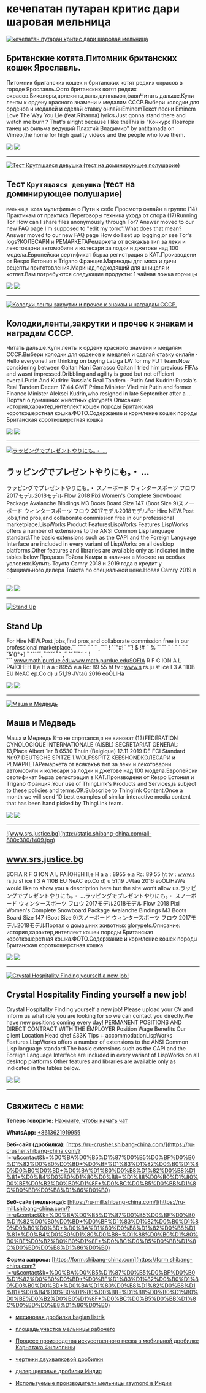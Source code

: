 # кечепатан путаран критис дари шаровая мельница

<a href="https://swt.shibang-china.com/?l=ru&img&k=%D0%BA%D0%B5%D1%87%D0%B5%D0%BF%D0%B0%D1%82%D0%B0%D0%BD+%D0%BF%D1%83%D1%82%D0%B0%D1%80%D0%B0%D0%BD+%D0%BA%D1%80%D0%B8%D1%82%D0%B8%D1%81+%D0%B4%D0%B0%D1%80%D0%B8+%D1%88%D0%B0%D1%80%D0%BE%D0%B2%D0%B0%D1%8F+%D0%BC%D0%B5%D0%BB%D1%8C%D0%BD%D0%B8%D1%86%D0%B0" target="_blank">![кечепатан путаран критис дари шаровая мельница](http://static.shibang-china.com/all-800x300/251.jpg)</a>

## Британские котята.Питомник британских кошек Ярославль.
Питомник британских кошек и британских котят редких окрасов в городе Ярославль.Фото британских котят редких окрасов.Биколоры,арлекины,ваны,циннамон,фавнЧитать дальше.Купи ленты к ордену красного знамени и медалям СССР.Выбери колодки для орденов и медалей и сделай ставку онлайнEminemТекст песни Eminem Love The Way You Lie (feat.Rihanna) lyrics.Just gonna stand there and watch me burn.? That's alright because I like theThis is &quot;Конкурс Повтори танец из фильма ведущий Плахтий Владимир&quot; by antitamada on Vimeo,the home for high quality videos and the people who love them.


<a href="https://whatsapp.shibangsoft.com/WhatsApp.php" target="_blank" title="WhatsApp">![](http://static.shibang-china.com/icon/whatsapp.png)</a> <a href="https://swt.shibang-china.com/?l=ru&icon&k=%D0%BA%D0%B5%D1%87%D0%B5%D0%BF%D0%B0%D1%82%D0%B0%D0%BD+%D0%BF%D1%83%D1%82%D0%B0%D1%80%D0%B0%D0%BD+%D0%BA%D1%80%D0%B8%D1%82%D0%B8%D1%81+%D0%B4%D0%B0%D1%80%D0%B8+%D1%88%D0%B0%D1%80%D0%BE%D0%B2%D0%B0%D1%8F+%D0%BC%D0%B5%D0%BB%D1%8C%D0%BD%D0%B8%D1%86%D0%B0" target="_blank">![](http://static.shibang-china.com/icon/chat-ru.png)</a>

---

<a href="https://swt.shibang-china.com/?l=ru&img&k=%D0%BA%D0%B5%D1%87%D0%B5%D0%BF%D0%B0%D1%82%D0%B0%D0%BD+%D0%BF%D1%83%D1%82%D0%B0%D1%80%D0%B0%D0%BD+%D0%BA%D1%80%D0%B8%D1%82%D0%B8%D1%81+%D0%B4%D0%B0%D1%80%D0%B8+%D1%88%D0%B0%D1%80%D0%BE%D0%B2%D0%B0%D1%8F+%D0%BC%D0%B5%D0%BB%D1%8C%D0%BD%D0%B8%D1%86%D0%B0" target="_blank">![Тест `Крутящаяся девушка` (тест на доминирующее полушарие)](http://static.shibang-china.com/all-800x300/872.jpg)</a>

## Тест `Крутящаяся девушка` (тест на доминирующее полушарие)
`Мельница кота` мультфильм о Пути к себе Просмотр онлайн в группе (14) Практикам от практика.Переговоры техника ухода от спора (17)Running Tor How can I share files anonymously through Tor? Answer moved to our new FAQ page I'm supposed to &quot;edit my torrc&quot;.What does that mean? Answer moved to our new FAQ page How do I set up logging,or see Tor's logs?КОЛЕСАРИ и РЕМАРКЕТАРемаркета от всякакъв тип за леки и лекотоварни автомобили и колесари за лодки и джетове над 100 модела.Европейски сертификат бърза регистрация в КАТ.Производeни от Respo Естония и Trigano Франция.Маринады для мяса и дичи рецепты приготовления.Маринад,подходящий для шницеля и котлет.Вам потребуются следующие продукты: 1 чайная ложка горчицы


<a href="https://whatsapp.shibangsoft.com/WhatsApp.php" target="_blank" title="WhatsApp">![](http://static.shibang-china.com/icon/whatsapp.png)</a> <a href="https://swt.shibang-china.com/?l=ru&icon&k=%D0%BA%D0%B5%D1%87%D0%B5%D0%BF%D0%B0%D1%82%D0%B0%D0%BD+%D0%BF%D1%83%D1%82%D0%B0%D1%80%D0%B0%D0%BD+%D0%BA%D1%80%D0%B8%D1%82%D0%B8%D1%81+%D0%B4%D0%B0%D1%80%D0%B8+%D1%88%D0%B0%D1%80%D0%BE%D0%B2%D0%B0%D1%8F+%D0%BC%D0%B5%D0%BB%D1%8C%D0%BD%D0%B8%D1%86%D0%B0" target="_blank">![](http://static.shibang-china.com/icon/chat-ru.png)</a>

---

<a href="https://swt.shibang-china.com/?l=ru&img&k=%D0%BA%D0%B5%D1%87%D0%B5%D0%BF%D0%B0%D1%82%D0%B0%D0%BD+%D0%BF%D1%83%D1%82%D0%B0%D1%80%D0%B0%D0%BD+%D0%BA%D1%80%D0%B8%D1%82%D0%B8%D1%81+%D0%B4%D0%B0%D1%80%D0%B8+%D1%88%D0%B0%D1%80%D0%BE%D0%B2%D0%B0%D1%8F+%D0%BC%D0%B5%D0%BB%D1%8C%D0%BD%D0%B8%D1%86%D0%B0" target="_blank">![Колодки,ленты,закрутки и прочее к знакам и наградам СССР.](http://static.shibang-china.com/all-800x300/170.jpg)</a>

## Колодки,ленты,закрутки и прочее к знакам и наградам СССР.
Читать дальше.Купи ленты к ордену красного знамени и медалям СССР.Выбери колодки для орденов и медалей и сделай ставку онлайн&nbsp;&#0183;&#32;Hello everyone.I am thinking on buying LaLiga LW for my FUT team.Now considering between Gaitan Nani Carrasco Gaitan I tried him previous FIFAs and wasnt impressed.Dribbling and agility is good but not efficient overall.Putin And Kudrin: Russia's Real Tandem&nbsp;&#0183;&#32;Putin And Kudrin: Russia's Real Tandem Decem 17:44 GMT Prime Minister Vladimir Putin and former Finance Minister Aleksei Kudrin,who resigned in late September after a …Портал о домашних животных glorypets.Описание: история,характер,интеллект кошек породы Британская короткошерстная кошка.ФОТО.Содержание и кормление кошек породы Британская короткошерстная кошка


<a href="https://whatsapp.shibangsoft.com/WhatsApp.php" target="_blank" title="WhatsApp">![](http://static.shibang-china.com/icon/whatsapp.png)</a> <a href="https://swt.shibang-china.com/?l=ru&icon&k=%D0%BA%D0%B5%D1%87%D0%B5%D0%BF%D0%B0%D1%82%D0%B0%D0%BD+%D0%BF%D1%83%D1%82%D0%B0%D1%80%D0%B0%D0%BD+%D0%BA%D1%80%D0%B8%D1%82%D0%B8%D1%81+%D0%B4%D0%B0%D1%80%D0%B8+%D1%88%D0%B0%D1%80%D0%BE%D0%B2%D0%B0%D1%8F+%D0%BC%D0%B5%D0%BB%D1%8C%D0%BD%D0%B8%D1%86%D0%B0" target="_blank">![](http://static.shibang-china.com/icon/chat-ru.png)</a>

---

<a href="https://swt.shibang-china.com/?l=ru&img&k=%D0%BA%D0%B5%D1%87%D0%B5%D0%BF%D0%B0%D1%82%D0%B0%D0%BD+%D0%BF%D1%83%D1%82%D0%B0%D1%80%D0%B0%D0%BD+%D0%BA%D1%80%D0%B8%D1%82%D0%B8%D1%81+%D0%B4%D0%B0%D1%80%D0%B8+%D1%88%D0%B0%D1%80%D0%BE%D0%B2%D0%B0%D1%8F+%D0%BC%D0%B5%D0%BB%D1%8C%D0%BD%D0%B8%D1%86%D0%B0" target="_blank">![ラッピングでプレゼントやりにも。・ …](http://static.shibang-china.com/all-800x300/1496.jpg)</a>

## ラッピングでプレゼントやりにも。・ …
ラッピングでプレゼントやりにも。・ スノーボード ウィンタースポーツ フロウ 2017モデル2018モデル Flow 2018 Pixi Women's Complete Snowboard Package Avalanche Bindings M3 Boots Board Size 147 (Boot Size 9)スノーボード ウィンタースポーツ フロウ 2017モデル2018モデルFor Hire NEW.Post jobs,find pros,and collaborate commission free in our professional marketplace.LispWorks Product FeaturesLispWorks Features.LispWorks offers a number of extensions to the ANSI Common Lisp language standard.The basic extensions such as the CAPI and the Foreign Language Interface are included in every variant of LispWorks on all desktop platforms.Other features and libraries are available only as indicated in the tables below.Продажа Тойота Камри в наличии в Москве на особых условиях.Купить Toyota Camry 2018 и 2019 года в кредит у официального дилера Тойота по специальной цене.Новая Camry 2019 в …


<a href="https://whatsapp.shibangsoft.com/WhatsApp.php" target="_blank" title="WhatsApp">![](http://static.shibang-china.com/icon/whatsapp.png)</a> <a href="https://swt.shibang-china.com/?l=ru&icon&k=%D0%BA%D0%B5%D1%87%D0%B5%D0%BF%D0%B0%D1%82%D0%B0%D0%BD+%D0%BF%D1%83%D1%82%D0%B0%D1%80%D0%B0%D0%BD+%D0%BA%D1%80%D0%B8%D1%82%D0%B8%D1%81+%D0%B4%D0%B0%D1%80%D0%B8+%D1%88%D0%B0%D1%80%D0%BE%D0%B2%D0%B0%D1%8F+%D0%BC%D0%B5%D0%BB%D1%8C%D0%BD%D0%B8%D1%86%D0%B0" target="_blank">![](http://static.shibang-china.com/icon/chat-ru.png)</a>

---

<a href="https://swt.shibang-china.com/?l=ru&img&k=%D0%BA%D0%B5%D1%87%D0%B5%D0%BF%D0%B0%D1%82%D0%B0%D0%BD+%D0%BF%D1%83%D1%82%D0%B0%D1%80%D0%B0%D0%BD+%D0%BA%D1%80%D0%B8%D1%82%D0%B8%D1%81+%D0%B4%D0%B0%D1%80%D0%B8+%D1%88%D0%B0%D1%80%D0%BE%D0%B2%D0%B0%D1%8F+%D0%BC%D0%B5%D0%BB%D1%8C%D0%BD%D0%B8%D1%86%D0%B0" target="_blank">![Stand Up](http://static.shibang-china.com/all-800x300/1178.jpg)</a>

## Stand Up
For Hire NEW.Post jobs,find pros,and collaborate commission free in our professional marketplace.˘ˇ ˆˆ˙˝ ˘ ˆ ˘ ˛ ˚˚˜ ! ˚˜&quot;#!˜ &quot;˚! $ !# ˜ % ˘˙ ˘ˇ ˆ ˙ ˝ ˆ ˘ ˇ ˘&amp;’()*+) ˘ ˇˆ˙˝ˇ˛ ˚˜˘ˇ˘ ˚ ˘ ˛˝ ˆ˘ ˚ˇˆ˜ ˜ !˚ˇˆ.www.math.purdue.eduwww.math.purdue.eduSOFIA R F G ION A L PAi&#205;OHEH Il,e H a a : 8955 e.a Rc: 89 55 ht tv : www.s rs.ju st ice I 3 A 110B EU NeAC ep.Co d) u 51,19 JVta&#249; 2016 eo&#210;LIHa


<a href="https://whatsapp.shibangsoft.com/WhatsApp.php" target="_blank" title="WhatsApp">![](http://static.shibang-china.com/icon/whatsapp.png)</a> <a href="https://swt.shibang-china.com/?l=ru&icon&k=%D0%BA%D0%B5%D1%87%D0%B5%D0%BF%D0%B0%D1%82%D0%B0%D0%BD+%D0%BF%D1%83%D1%82%D0%B0%D1%80%D0%B0%D0%BD+%D0%BA%D1%80%D0%B8%D1%82%D0%B8%D1%81+%D0%B4%D0%B0%D1%80%D0%B8+%D1%88%D0%B0%D1%80%D0%BE%D0%B2%D0%B0%D1%8F+%D0%BC%D0%B5%D0%BB%D1%8C%D0%BD%D0%B8%D1%86%D0%B0" target="_blank">![](http://static.shibang-china.com/icon/chat-ru.png)</a>

---

<a href="https://swt.shibang-china.com/?l=ru&img&k=%D0%BA%D0%B5%D1%87%D0%B5%D0%BF%D0%B0%D1%82%D0%B0%D0%BD+%D0%BF%D1%83%D1%82%D0%B0%D1%80%D0%B0%D0%BD+%D0%BA%D1%80%D0%B8%D1%82%D0%B8%D1%81+%D0%B4%D0%B0%D1%80%D0%B8+%D1%88%D0%B0%D1%80%D0%BE%D0%B2%D0%B0%D1%8F+%D0%BC%D0%B5%D0%BB%D1%8C%D0%BD%D0%B8%D1%86%D0%B0" target="_blank">![Маша и Медведь](http://static.shibang-china.com/all-800x300/837.jpg)</a>

## Маша и Медведь
Маша и Медведь Кто не спрятался,я не виноват (13)FEDERATION CYNOLOGIQUE INTERNATIONALE (AISBL) SECRETARIAT GENERAL: 13,Place Albert 1er B 6530 Thuin (Belgique) 12.11.2019 DE FCI Standard Nr.97 DEUTSCHE SPITZE 1.WOLFSSPITZ KEESHONDКОЛЕСАРИ и РЕМАРКЕТАРемаркета от всякакъв тип за леки и лекотоварни автомобили и колесари за лодки и джетове над 100 модела.Европейски сертификат бърза регистрация в КАТ.Производeни от Respo Естония и Trigano Франция.Your use of ThingLink's Products and Services,is subject to these policies and terms.OK.Subscribe to Thinglink Content.Once a month we will send 10 best examples of similar interactive media content that has been hand picked by ThingLink team.


<a href="https://whatsapp.shibangsoft.com/WhatsApp.php" target="_blank" title="WhatsApp">![](http://static.shibang-china.com/icon/whatsapp.png)</a> <a href="https://swt.shibang-china.com/?l=ru&icon&k=%D0%BA%D0%B5%D1%87%D0%B5%D0%BF%D0%B0%D1%82%D0%B0%D0%BD+%D0%BF%D1%83%D1%82%D0%B0%D1%80%D0%B0%D0%BD+%D0%BA%D1%80%D0%B8%D1%82%D0%B8%D1%81+%D0%B4%D0%B0%D1%80%D0%B8+%D1%88%D0%B0%D1%80%D0%BE%D0%B2%D0%B0%D1%8F+%D0%BC%D0%B5%D0%BB%D1%8C%D0%BD%D0%B8%D1%86%D0%B0" target="_blank">![](http://static.shibang-china.com/icon/chat-ru.png)</a>

---

<a href="https://swt.shibang-china.com/?l=ru&img&k=%D0%BA%D0%B5%D1%87%D0%B5%D0%BF%D0%B0%D1%82%D0%B0%D0%BD+%D0%BF%D1%83%D1%82%D0%B0%D1%80%D0%B0%D0%BD+%D0%BA%D1%80%D0%B8%D1%82%D0%B8%D1%81+%D0%B4%D0%B0%D1%80%D0%B8+%D1%88%D0%B0%D1%80%D0%BE%D0%B2%D0%B0%D1%8F+%D0%BC%D0%B5%D0%BB%D1%8C%D0%BD%D0%B8%D1%86%D0%B0" target="_blank">![www.srs.justice.bg](http://static.shibang-china.com/all-800x300/1409.jpg)</a>

## www.srs.justice.bg
SOFIA R F G ION A L PAi&#205;OHEH Il,e H a a : 8955 e.a Rc: 89 55 ht tv : www.s rs.ju st ice I 3 A 110B EU NeAC ep.Co d) u 51,19 JVta&#249; 2016 eo&#210;LIHaWe would like to show you a description here but the site won’t allow us.ラッピングでプレゼントやりにも。・ …ラッピングでプレゼントやりにも。・ スノーボード ウィンタースポーツ フロウ 2017モデル2018モデル Flow 2018 Pixi Women's Complete Snowboard Package Avalanche Bindings M3 Boots Board Size 147 (Boot Size 9)スノーボード ウィンタースポーツ フロウ 2017モデル2018モデルПортал о домашних животных glorypets.Описание: история,характер,интеллект кошек породы Британская короткошерстная кошка.ФОТО.Содержание и кормление кошек породы Британская короткошерстная кошка


<a href="https://whatsapp.shibangsoft.com/WhatsApp.php" target="_blank" title="WhatsApp">![](http://static.shibang-china.com/icon/whatsapp.png)</a> <a href="https://swt.shibang-china.com/?l=ru&icon&k=%D0%BA%D0%B5%D1%87%D0%B5%D0%BF%D0%B0%D1%82%D0%B0%D0%BD+%D0%BF%D1%83%D1%82%D0%B0%D1%80%D0%B0%D0%BD+%D0%BA%D1%80%D0%B8%D1%82%D0%B8%D1%81+%D0%B4%D0%B0%D1%80%D0%B8+%D1%88%D0%B0%D1%80%D0%BE%D0%B2%D0%B0%D1%8F+%D0%BC%D0%B5%D0%BB%D1%8C%D0%BD%D0%B8%D1%86%D0%B0" target="_blank">![](http://static.shibang-china.com/icon/chat-ru.png)</a>

---

<a href="https://swt.shibang-china.com/?l=ru&img&k=%D0%BA%D0%B5%D1%87%D0%B5%D0%BF%D0%B0%D1%82%D0%B0%D0%BD+%D0%BF%D1%83%D1%82%D0%B0%D1%80%D0%B0%D0%BD+%D0%BA%D1%80%D0%B8%D1%82%D0%B8%D1%81+%D0%B4%D0%B0%D1%80%D0%B8+%D1%88%D0%B0%D1%80%D0%BE%D0%B2%D0%B0%D1%8F+%D0%BC%D0%B5%D0%BB%D1%8C%D0%BD%D0%B8%D1%86%D0%B0" target="_blank">![Crystal Hospitality Finding yourself a new job!](http://static.shibang-china.com/all-800x300/252.jpg)</a>

## Crystal Hospitality Finding yourself a new job!
Crystal Hospitality Finding yourself a new job! Please upload your CV and inform us what role you are looking for so we can contact you directly.We have new positions coming every day! PERMANENT POSITIONS AND DIRECT CONTRACT WITH THE EMPLOYER Position Wage Benefits Our client Location Head chef &#163;33K Tips + accommodationLispWorks Features.LispWorks offers a number of extensions to the ANSI Common Lisp language standard.The basic extensions such as the CAPI and the Foreign Language Interface are included in every variant of LispWorks on all desktop platforms.Other features and libraries are available only as indicated in the tables below.

<a href="https://whatsapp.shibangsoft.com/WhatsApp.php" target="_blank" title="WhatsApp">![](http://static.shibang-china.com/icon/whatsapp.png)</a> <a href="https://swt.shibang-china.com/?l=ru&icon&k=%D0%BA%D0%B5%D1%87%D0%B5%D0%BF%D0%B0%D1%82%D0%B0%D0%BD+%D0%BF%D1%83%D1%82%D0%B0%D1%80%D0%B0%D0%BD+%D0%BA%D1%80%D0%B8%D1%82%D0%B8%D1%81+%D0%B4%D0%B0%D1%80%D0%B8+%D1%88%D0%B0%D1%80%D0%BE%D0%B2%D0%B0%D1%8F+%D0%BC%D0%B5%D0%BB%D1%8C%D0%BD%D0%B8%D1%86%D0%B0" target="_blank">![](http://static.shibang-china.com/icon/chat-ru.png)</a>

---
## Свяжитесь с нами:

**Теперь говорите:** [Нажмите, чтобы начать чат](https://swt.shibang-china.com?l=ru&contact&k=%D0%BA%D0%B5%D1%87%D0%B5%D0%BF%D0%B0%D1%82%D0%B0%D0%BD+%D0%BF%D1%83%D1%82%D0%B0%D1%80%D0%B0%D0%BD+%D0%BA%D1%80%D0%B8%D1%82%D0%B8%D1%81+%D0%B4%D0%B0%D1%80%D0%B8+%D1%88%D0%B0%D1%80%D0%BE%D0%B2%D0%B0%D1%8F+%D0%BC%D0%B5%D0%BB%D1%8C%D0%BD%D0%B8%D1%86%D0%B0)

**WhatsApp:**  [+8613621919955](https://whatsapp.shibangsoft.com/WhatsApp.php)

**Веб-сайт (дробилка):** [https://ru-crusher.shibang-china.com/](https://ru-crusher.shibang-china.com/?l=ru&contact&k=%D0%BA%D0%B5%D1%87%D0%B5%D0%BF%D0%B0%D1%82%D0%B0%D0%BD+%D0%BF%D1%83%D1%82%D0%B0%D1%80%D0%B0%D0%BD+%D0%BA%D1%80%D0%B8%D1%82%D0%B8%D1%81+%D0%B4%D0%B0%D1%80%D0%B8+%D1%88%D0%B0%D1%80%D0%BE%D0%B2%D0%B0%D1%8F+%D0%BC%D0%B5%D0%BB%D1%8C%D0%BD%D0%B8%D1%86%D0%B0)

**Веб-сайт (мельница):** [https://ru-mill.shibang-china.com/](https://ru-mill.shibang-china.com/?l=ru&contact&k=%D0%BA%D0%B5%D1%87%D0%B5%D0%BF%D0%B0%D1%82%D0%B0%D0%BD+%D0%BF%D1%83%D1%82%D0%B0%D1%80%D0%B0%D0%BD+%D0%BA%D1%80%D0%B8%D1%82%D0%B8%D1%81+%D0%B4%D0%B0%D1%80%D0%B8+%D1%88%D0%B0%D1%80%D0%BE%D0%B2%D0%B0%D1%8F+%D0%BC%D0%B5%D0%BB%D1%8C%D0%BD%D0%B8%D1%86%D0%B0)

**Форма запроса:** [https://form.shibang-china.com](https://form.shibang-china.com?l=ru&contact&k=%D0%BA%D0%B5%D1%87%D0%B5%D0%BF%D0%B0%D1%82%D0%B0%D0%BD+%D0%BF%D1%83%D1%82%D0%B0%D1%80%D0%B0%D0%BD+%D0%BA%D1%80%D0%B8%D1%82%D0%B8%D1%81+%D0%B4%D0%B0%D1%80%D0%B8+%D1%88%D0%B0%D1%80%D0%BE%D0%B2%D0%B0%D1%8F+%D0%BC%D0%B5%D0%BB%D1%8C%D0%BD%D0%B8%D1%86%D0%B0)

* [месиновая дробилка bagian listrik](../123/%D0%BC%D0%B5%D1%81%D0%B8%D0%BD%D0%BE%D0%B2%D0%B0%D1%8F%20%D0%B4%D1%80%D0%BE%D0%B1%D0%B8%D0%BB%D0%BA%D0%B0%20bagian%20listrik.md)

* [площадь участка мельницы рабочего](../123/%D0%BF%D0%BB%D0%BE%D1%89%D0%B0%D0%B4%D1%8C%20%D1%83%D1%87%D0%B0%D1%81%D1%82%D0%BA%D0%B0%20%D0%BC%D0%B5%D0%BB%D1%8C%D0%BD%D0%B8%D1%86%D1%8B%20%D1%80%D0%B0%D0%B1%D0%BE%D1%87%D0%B5%D0%B3%D0%BE.md)

* [Процесс производства искусственного песка в мобильной дробилке Карнатака Филиппины](../123/%D0%9F%D1%80%D0%BE%D1%86%D0%B5%D1%81%D1%81%20%D0%BF%D1%80%D0%BE%D0%B8%D0%B7%D0%B2%D0%BE%D0%B4%D1%81%D1%82%D0%B2%D0%B0%20%D0%B8%D1%81%D0%BA%D1%83%D1%81%D1%81%D1%82%D0%B2%D0%B5%D0%BD%D0%BD%D0%BE%D0%B3%D0%BE%20%D0%BF%D0%B5%D1%81%D0%BA%D0%B0%20%D0%B2%20%D0%BC%D0%BE%D0%B1%D0%B8%D0%BB%D1%8C%D0%BD%D0%BE%D0%B9%20%D0%B4%D1%80%D0%BE%D0%B1%D0%B8%D0%BB%D0%BA%D0%B5%20%D0%9A%D0%B0%D1%80%D0%BD%D0%B0%D1%82%D0%B0%D0%BA%D0%B0%20%D0%A4%D0%B8%D0%BB%D0%B8%D0%BF%D0%BF%D0%B8%D0%BD%D1%8B.md)

* [чертежи двухвалковой дробилки](../124/%D1%87%D0%B5%D1%80%D1%82%D0%B5%D0%B6%D0%B8%20%D0%B4%D0%B2%D1%83%D1%85%D0%B2%D0%B0%D0%BB%D0%BA%D0%BE%D0%B2%D0%BE%D0%B9%20%D0%B4%D1%80%D0%BE%D0%B1%D0%B8%D0%BB%D0%BA%D0%B8.md)

* [дилер щековые дробилки Индия](../124/%D0%B4%D0%B8%D0%BB%D0%B5%D1%80%20%D1%89%D0%B5%D0%BA%D0%BE%D0%B2%D1%8B%D0%B5%20%D0%B4%D1%80%D0%BE%D0%B1%D0%B8%D0%BB%D0%BA%D0%B8%20%D0%98%D0%BD%D0%B4%D0%B8%D1%8F.md)

* [Используемые производители мельницы raymond в Индии](../123/%D0%98%D1%81%D0%BF%D0%BE%D0%BB%D1%8C%D0%B7%D1%83%D0%B5%D0%BC%D1%8B%D0%B5%20%D0%BF%D1%80%D0%BE%D0%B8%D0%B7%D0%B2%D0%BE%D0%B4%D0%B8%D1%82%D0%B5%D0%BB%D0%B8%20%D0%BC%D0%B5%D0%BB%D1%8C%D0%BD%D0%B8%D1%86%D1%8B%20raymond%20%D0%B2%20%D0%98%D0%BD%D0%B4%D0%B8%D0%B8.md)